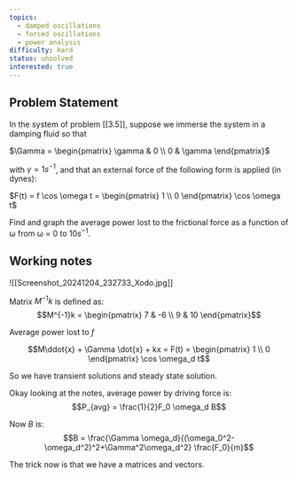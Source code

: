 ```yaml
---
topics:
  - damped oscillations
  - forced oscillations
  - power analysis
difficulty: hard
status: unsolved
interested: true
---
```


## Problem Statement
In the system of problem [[3.5]], suppose we immerse the system in a damping
fluid so that

$\Gamma = \begin{pmatrix} \gamma & 0 \\ 0 & \gamma \end{pmatrix}$

with $\gamma = 1 s^{-1}$, and that an external force of the following form is applied (in dynes):

$F(t) = f \cos \omega t = \begin{pmatrix} 1 \\ 0 \end{pmatrix} \cos \omega t$

Find and graph the average power lost to the frictional force as a function of ω from ω = 0 to $10 s^{-1}$.

## Working notes

![[Screenshot_20241204_232733_Xodo.jpg]]

Matrix $M^{-1}k$ is defined as:
$$M^{-1}k = \begin{pmatrix} 7 & -6 \\ 9 & 10 \end{pmatrix}$$

Average power lost to $f$

$$M\ddot{x} + \Gamma \dot{x} + kx = F(t) = \begin{pmatrix} 1 \\ 0 \end{pmatrix} \cos \omega_d t$$

So we have transient solutions and steady state solution.

Okay looking at the notes, average power by driving force is:
$$P_{avg} = \frac{1}{2}F_0 \omega_d B$$

Now $B$ is:
$$B = \frac{\Gamma \omega_d}{(\omega_0^2-\omega_d^2)^2+\Gamma^2\omega_d^2} \frac{F_0}{m}$$

The trick now is that we have a matrices and vectors.